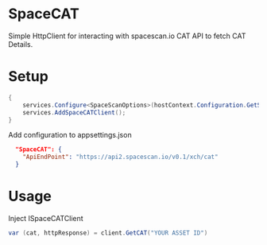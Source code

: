 # SpaceCAT
Simple HttpClient for interacting with spacescan.io CAT API to fetch CAT Details.


# Setup
```C#
{
    services.Configure<SpaceScanOptions>(hostContext.Configuration.GetSection("SpaceCAT"));
    services.AddSpaceCATClient();
}
```

Add configuration to appsettings.json
```JSON
  "SpaceCAT": {
    "ApiEndPoint": "https://api2.spacescan.io/v0.1/xch/cat"
  }
```

# Usage
Inject ISpaceCATClient

```C#
var (cat, httpResponse) = client.GetCAT("YOUR ASSET ID")
```
